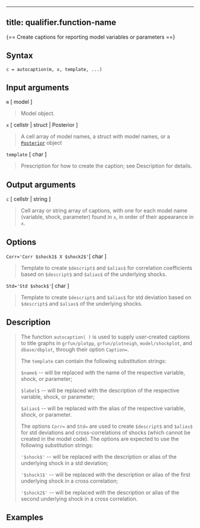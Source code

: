 
---
title: qualifier.function-name
---

{== Create captions for reporting model variables or parameters ==}


## Syntax 

    c = autocaption(m, x, template, ...)


## Input arguments 

  `m` [ model ]
> 
> Model object.
> 

  `x` [ cellstr | struct | Posterior ] 
>
> A cell array of model names, a struct with model names,
> or a [`Posterior`](../posterior-objects/README.md) object
>

  `template` [ char ] 
>
> Prescription for how to create the caption; see
> Description for details.
> 


## Output arguments 

`c` [ cellstr | string ]
>
> Cell array or string array of captions, with
> one for each model name (variable, shock, parameter) found in `x`, in
> order of their appearance in `x`.
>

## Options 

`Corr='Corr $shock1$ X $shock2$'`[ char ]
>
> Template to create
> `$descript$` and `$alias$` for correlation coefficients based on
> `$descript$` and `$alias$` of the underlying shocks.
>

`Std='Std $shock$'`[ char ]
>
> Template to create
> `$descript$` and `$alias$` for std deviation based on
> `$descript$` and `$alias$` of the underlying shocks.
>


## Description 

>
> The function `autocaption( )` is used to supply user-created captions to
> title graphs in `grfun/plotpp`, `grfun/plotneigh`, `model/shockplot`, 
> and `dbase/dbplot`, through their option `Caption=`.
>
> The `template` can contain the following substitution strings:
>
> `$name$` -- will be replaced with the name of the respective variable, 
> shock, or parameter;
>
> `$label$` -- will be replaced with the description of the respective
> variable, shock, or parameter;
>
> `$alias$` -- will be replaced with the alias of the respective
> variable, shock, or parameter.
>
> The options `Corr=` and `Std=` are used to create `$descript$`
> and `$alias$` for std deviations and cross-correlations of shocks (which
> cannot be created in the model code). The options are expected to use the
> following substitution strings:
>
> `'$shock$'` -- will be replaced with the description or alias of the
> underlying shock in a std deviation;
>
> `'$shock1$'` -- will be replaced with the description or alias of the
> first underlying shock in a cross correlation;
>
> `'$shock2$'` -- will be replaced with the description or alias of the
> second underlying shock in a cross correlation.
>

## Examples

